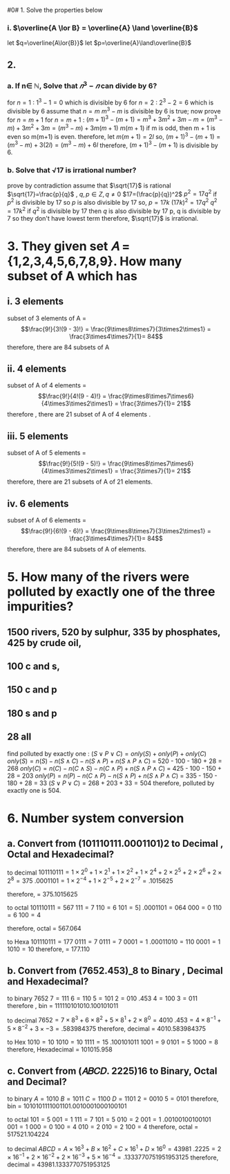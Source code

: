 #0# 1. Solve the properties below
### i.  $\overline{A \lor B} = \overline{A} \land \overline{B}$
let $q=\overline{A\lor{B}}$
let $p=\overline{A}\land\overline{B}$

## 2.
### a. If n∈ ℕ, Solve that $𝑛^3 − 𝑛$ can divide by 6?
 for $n = 1$ : $1^3-1=0$ which is divisible by 6
 for $n = 2$ : $2^3-2=6$ which is divisible by 6
 assume that $n=m$ 
 $m^3-m$ is divisible by 6 is true;
 now prove for  $n=m+1$
 for $n=m+1$ : $(m+1)^3-(m+1)=m^3+3m^2+3m-m=(m^3-m)+3m^2+3m=(m^3-m)+3m(m+1)$
$m(m+1)$
if m is odd, then m + 1 is even 
so m(m+1) is even.
therefore, let $m(m+1) = 2l$
so, $(m+1)^3-(m+1)=(m^3-m)+3(2l)=(m^3-m)+6l$
therefore, $(m+1)^3-(m+1)$ is divisible by 6.
### b. Solve that √17 is irrational number?
prove by contradiction 
assume that $\sqrt{17}$  is rational 
$\sqrt{17}=\frac{p}{q}$ , $q,p\in{Z},q\ne 0$
$17=(\frac{p}{q})^2$
$p^2=17q^2$
if $p^2$ is divisible by 17 so $p$ is also divisible by 17
so, $p = 17k$
$(17k)^2=17q^2$
$q^2=17k^2$
if $q^2$ is divisible by 17 then $q$ is also divisible by 17
p, q is divisible by 7 so they don't have lowest term
therefore, $\sqrt{17}$ is irrational.

# 3. They given set 𝐴 = {1,2,3,4,5,6,7,8,9}. How many subset of A which has

## i. 3 elements

subset of 3 elements of A = $$\frac{9!}{3!(9 - 3)!} = \frac{9\times8\times7}{3\times2\times1} = \frac{3\times4\times7}{1}= 84$$
therefore, there are 84 subsets of A 
## ii. 4 elements

subset of A of 4 elements = $$\frac{9!}{4!(9 - 4)!} = \frac{9\times8\times7\times6}{4\times3\times2\times1} = \frac{3\times7}{1}= 21$$
therefore , there are 21 subset of A of 4 elements .

## iii. 5 elements

subset of A of 5 elements = $$\frac{9!}{5!(9 - 5)!} = \frac{9\times8\times7\times6}{4\times3\times2\times1} = \frac{3\times7}{1}= 21$$
therefore, there are 21 subsets of A of 21 elements.

## iv. 6 elements

subset of A of 6 elements = $$\frac{9!}{6!(9 - 6)!} = \frac{9\times8\times7}{3\times2\times1} = \frac{3\times4\times7}{1}= 84$$
therefore, there are 84 subsets of A of elements.

# 5. How many of the rivers were polluted by exactly one of the three impurities?
## 1500 rivers,    520 by sulphur,   335 by phosphates,   425 by crude oil,   
## 100 c and s,
## 150 c and p 
## 180 s and p
## 28 all
find polluted by exactly one : 
$(S\lor{P}\lor{C}) = only(S) + only(P) + only(C)$
$only(S)=n(S)-n(S\land C)-n(S\land P)+n(S\land P \land C)$
= 520 - 100 - 180 + 28 = 268
$only(C)=n(C)-n(C\land S)-n(C\land P)+n(S\land P\land C)$
= 425 - 100 - 150 + 28 = 203
$only(P)=n(P)-n(C\land P)-n(S\land P)+n(S\land P \land C)$
= 335 - 150 - 180 + 28 = 33
$(S \lor P \lor C)=268+203+33=504$
therefore, polluted by exactly one is 504.
# 6. Number system conversion
## a. Convert from (101110111.0001101)2 to Decimal , Octal and Hexadecimal?
to decimal 
$101110111 = 1\times2^0 + 1\times2^1 + 1\times2^2 + 1\times2^4 + 2\times2^5 + 2\times2^6 + 2\times2^8 = 375$
$.0001101=1\times2^{-4} + 1\times2^{-5} + 2\times2^{-7}=.1015625$

therefore, = 375.1015625

to octal
$101110111 = 567$
$111 = 7$
$110 = 6$
$101 = 5$]
$.0001101 = 064$
$000 = 0$
$110 = 6$
$100 = 4$

therefore, octal = $567.064$

to  Hexa
$101110111 = 177$
$0111 = 7$
$0111 = 7$
$0001 = 1$
$.00011010 = 110$
$0001 = 1$
$1010 = 10$
therefore, = $177.110$

## b. Convert from (7652.453)_8 to Binary , Decimal and Hexadecimal?
to binary
$7652$
$7 = 111$
$6 = 110$
$5 = 101$
$2 = 010$
$.453$
$4 = 100$
$3 = 011$
therefore , bin = $111110101010.100101011$

to decimal
$7652 = 7\times 8^3 + 6\times 8^2 + 5\times 8^1 + 2\times 8^0 = 4010$
$.453 = 4\times 8^{-1} + 5\times 8^{-2} + 3\times{-3}= .583984375$
therefore, decimal = $4010.583984375$

to Hex
$1010 = 10$
$1010 = 10$
$1111 = 15$
$.100101011$
$1001 = 9$
$0101 = 5$
$1000 = 8$
therefore, Hexadecimal = $101015.958$

## c. Convert from (𝐴𝐵𝐶𝐷. 2225)16 to Binary, Octal and Decimal?
to binary 
$A = 1010$
$B = 1011$
$C = 1100$
$D = 1101$
$2 = 0010$
$5 = 0101$
therefore, bin = $1010101111001101.0010001000100101$

to octal
$101 = 5$
$001 = 1$
$111 = 7$
$101 = 5$
$010 = 2$
$001 = 1$
$.00100100100101$
$001 = 1$
$000 = 0$
$100 = 4$
$010 = 2$
$010 = 2$
$100 = 4$
therefore, octal = $517521.104224$

to decimal
$ABCD = A\times{16^3}+B\times{16^2}+C\times{16^1}+D\times{16^0}=43981$
$.2225=2\times{16^{-1}}+2\times{16^{-2}}+2\times{16^{-3}}+5\times{16^{-4}}=.1333770751951953125$
therefore, decimal = $43981.1333770751953125$

